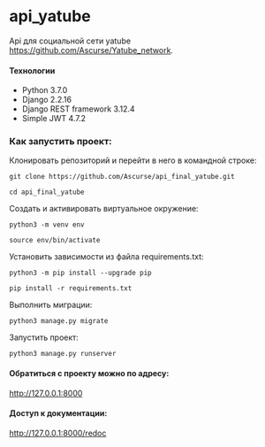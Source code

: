 # api_yatube
Api для социальной сети yatube https://github.com/Ascurse/Yatube_network.
#### Технологии
- Python 3.7.0
- Django 2.2.16
- Django REST framework 3.12.4
- Simple JWT 4.7.2


### Как запустить проект:

Клонировать репозиторий и перейти в него в командной строке:

```
git clone https://github.com/Ascurse/api_final_yatube.git
```

```
cd api_final_yatube
```

Cоздать и активировать виртуальное окружение:

```
python3 -m venv env
```

```
source env/bin/activate
```

Установить зависимости из файла requirements.txt:

```
python3 -m pip install --upgrade pip
```

```
pip install -r requirements.txt
```

Выполнить миграции:

```
python3 manage.py migrate
```

Запустить проект:

```
python3 manage.py runserver
```

#### Обратиться с проекту можно по адресу:
http://127.0.0.1:8000
#### Доступ к документации:
http://127.0.0.1:8000/redoc
